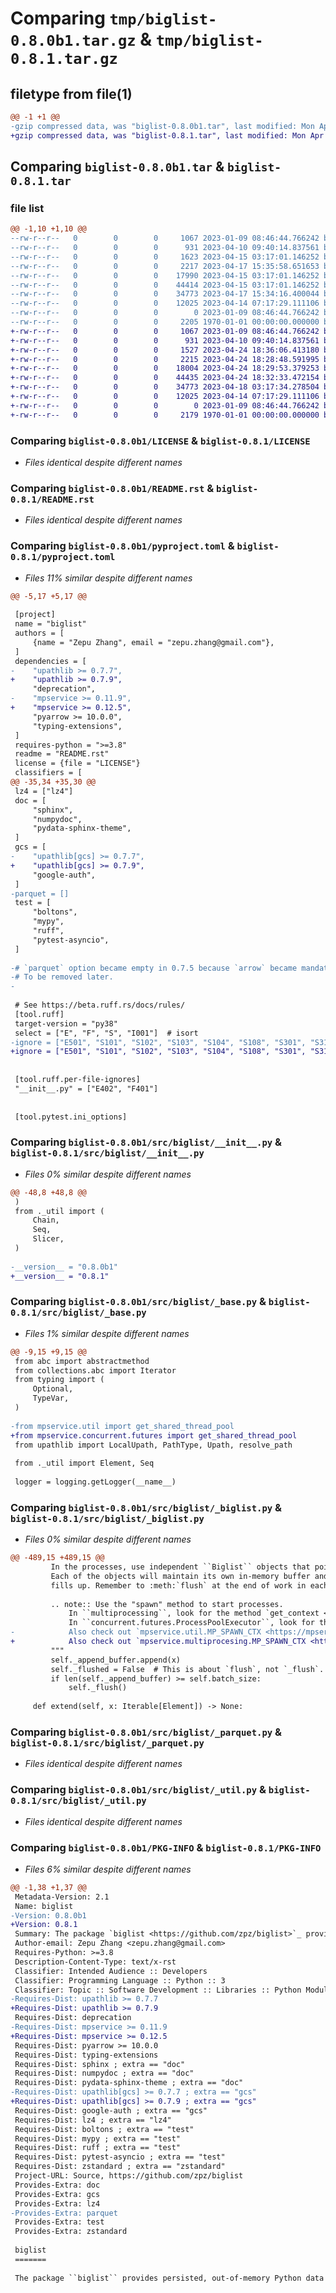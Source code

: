 # Comparing `tmp/biglist-0.8.0b1.tar.gz` & `tmp/biglist-0.8.1.tar.gz`

## filetype from file(1)

```diff
@@ -1 +1 @@
-gzip compressed data, was "biglist-0.8.0b1.tar", last modified: Mon Apr 17 15:38:20 2023, max compression
+gzip compressed data, was "biglist-0.8.1.tar", last modified: Mon Apr 24 18:37:43 2023, max compression
```

## Comparing `biglist-0.8.0b1.tar` & `biglist-0.8.1.tar`

### file list

```diff
@@ -1,10 +1,10 @@
--rw-r--r--   0        0        0     1067 2023-01-09 08:46:44.766242 biglist-0.8.0b1/LICENSE
--rw-r--r--   0        0        0      931 2023-04-10 09:40:14.837561 biglist-0.8.0b1/README.rst
--rw-r--r--   0        0        0     1623 2023-04-15 03:17:01.146252 biglist-0.8.0b1/pyproject.toml
--rw-r--r--   0        0        0     2217 2023-04-17 15:35:58.651653 biglist-0.8.0b1/src/biglist/__init__.py
--rw-r--r--   0        0        0    17990 2023-04-15 03:17:01.146252 biglist-0.8.0b1/src/biglist/_base.py
--rw-r--r--   0        0        0    44414 2023-04-15 03:17:01.146252 biglist-0.8.0b1/src/biglist/_biglist.py
--rw-r--r--   0        0        0    34773 2023-04-17 15:34:16.400044 biglist-0.8.0b1/src/biglist/_parquet.py
--rw-r--r--   0        0        0    12025 2023-04-14 07:17:29.111106 biglist-0.8.0b1/src/biglist/_util.py
--rw-r--r--   0        0        0        0 2023-01-09 08:46:44.766242 biglist-0.8.0b1/src/biglist/py.typed
--rw-r--r--   0        0        0     2205 1970-01-01 00:00:00.000000 biglist-0.8.0b1/PKG-INFO
+-rw-r--r--   0        0        0     1067 2023-01-09 08:46:44.766242 biglist-0.8.1/LICENSE
+-rw-r--r--   0        0        0      931 2023-04-10 09:40:14.837561 biglist-0.8.1/README.rst
+-rw-r--r--   0        0        0     1527 2023-04-24 18:36:06.413180 biglist-0.8.1/pyproject.toml
+-rw-r--r--   0        0        0     2215 2023-04-24 18:28:48.591995 biglist-0.8.1/src/biglist/__init__.py
+-rw-r--r--   0        0        0    18004 2023-04-24 18:29:53.379253 biglist-0.8.1/src/biglist/_base.py
+-rw-r--r--   0        0        0    44435 2023-04-24 18:32:33.472154 biglist-0.8.1/src/biglist/_biglist.py
+-rw-r--r--   0        0        0    34773 2023-04-18 03:17:34.278504 biglist-0.8.1/src/biglist/_parquet.py
+-rw-r--r--   0        0        0    12025 2023-04-14 07:17:29.111106 biglist-0.8.1/src/biglist/_util.py
+-rw-r--r--   0        0        0        0 2023-01-09 08:46:44.766242 biglist-0.8.1/src/biglist/py.typed
+-rw-r--r--   0        0        0     2179 1970-01-01 00:00:00.000000 biglist-0.8.1/PKG-INFO
```

### Comparing `biglist-0.8.0b1/LICENSE` & `biglist-0.8.1/LICENSE`

 * *Files identical despite different names*

### Comparing `biglist-0.8.0b1/README.rst` & `biglist-0.8.1/README.rst`

 * *Files identical despite different names*

### Comparing `biglist-0.8.0b1/pyproject.toml` & `biglist-0.8.1/pyproject.toml`

 * *Files 11% similar despite different names*

```diff
@@ -5,17 +5,17 @@
 
 [project]
 name = "biglist"
 authors = [
     {name = "Zepu Zhang", email = "zepu.zhang@gmail.com"},
 ]
 dependencies = [
-    "upathlib >= 0.7.7",
+    "upathlib >= 0.7.9",
     "deprecation",
-    "mpservice >= 0.11.9",
+    "mpservice >= 0.12.5",
     "pyarrow >= 10.0.0",
     "typing-extensions",
 ]
 requires-python = ">=3.8"
 readme = "README.rst"
 license = {file = "LICENSE"}
 classifiers = [
@@ -35,34 +35,30 @@
 lz4 = ["lz4"]
 doc = [
     "sphinx",
     "numpydoc",
     "pydata-sphinx-theme",
 ]
 gcs = [
-    "upathlib[gcs] >= 0.7.7",
+    "upathlib[gcs] >= 0.7.9",
     "google-auth",
 ]
-parquet = []
 test = [
     "boltons",
     "mypy",
     "ruff",
     "pytest-asyncio",
 ]
 
-# `parquet` option became empty in 0.7.5 because `arrow` became mandatory.
-# To be removed later.
-
 
 # See https://beta.ruff.rs/docs/rules/
 [tool.ruff]
 target-version = "py38"
 select = ["E", "F", "S", "I001"]  # isort
-ignore = ["E501", "S101", "S102", "S103", "S104", "S108", "S301", "S311", "S608"]
+ignore = ["E501", "S101", "S102", "S103", "S104", "S108", "S301", "S311", "S603", "S607", "S608"]
 
 
 [tool.ruff.per-file-ignores]
 "__init__.py" = ["E402", "F401"]
 
 
 [tool.pytest.ini_options]
```

### Comparing `biglist-0.8.0b1/src/biglist/__init__.py` & `biglist-0.8.1/src/biglist/__init__.py`

 * *Files 0% similar despite different names*

```diff
@@ -48,8 +48,8 @@
 )
 from ._util import (
     Chain,
     Seq,
     Slicer,
 )
 
-__version__ = "0.8.0b1"
+__version__ = "0.8.1"
```

### Comparing `biglist-0.8.0b1/src/biglist/_base.py` & `biglist-0.8.1/src/biglist/_base.py`

 * *Files 1% similar despite different names*

```diff
@@ -9,15 +9,15 @@
 from abc import abstractmethod
 from collections.abc import Iterator
 from typing import (
     Optional,
     TypeVar,
 )
 
-from mpservice.util import get_shared_thread_pool
+from mpservice.concurrent.futures import get_shared_thread_pool
 from upathlib import LocalUpath, PathType, Upath, resolve_path
 
 from ._util import Element, Seq
 
 logger = logging.getLogger(__name__)
```

### Comparing `biglist-0.8.0b1/src/biglist/_biglist.py` & `biglist-0.8.1/src/biglist/_biglist.py`

 * *Files 0% similar despite different names*

```diff
@@ -489,15 +489,15 @@
         In the processes, use independent ``Biglist`` objects that point to the same "path".
         Each of the objects will maintain its own in-memory buffer and save its own files once the buffer
         fills up. Remember to :meth:`flush` at the end of work in each process.
 
         .. note:: Use the "spawn" method to start processes.
             In ``multiprocessing``, look for the method `get_context <https://docs.python.org/3/library/multiprocessing.html#multiprocessing.get_context>`_.
             In ``concurrent.futures.ProcessPoolExecutor``, look for the parameter `mp_context <https://docs.python.org/3/library/concurrent.futures.html#concurrent.futures.ProcessPoolExecutor>`_.
-            Also check out `mpservice.util.MP_SPAWN_CTX <https://mpservice.readthedocs.io/en/latest/util.html#mpservice.util.MP_SPAWN_CTX>`_.
+            Also check out `mpservice.multiprocesing.MP_SPAWN_CTX <https://mpservice.readthedocs.io/en/latest/util.html#mpservice.multiprocessing.MP_SPAWN_CTX>`_.
         """
         self._append_buffer.append(x)
         self._flushed = False  # This is about `flush`, not `_flush`.
         if len(self._append_buffer) >= self.batch_size:
             self._flush()
 
     def extend(self, x: Iterable[Element]) -> None:
```

### Comparing `biglist-0.8.0b1/src/biglist/_parquet.py` & `biglist-0.8.1/src/biglist/_parquet.py`

 * *Files identical despite different names*

### Comparing `biglist-0.8.0b1/src/biglist/_util.py` & `biglist-0.8.1/src/biglist/_util.py`

 * *Files identical despite different names*

### Comparing `biglist-0.8.0b1/PKG-INFO` & `biglist-0.8.1/PKG-INFO`

 * *Files 6% similar despite different names*

```diff
@@ -1,38 +1,37 @@
 Metadata-Version: 2.1
 Name: biglist
-Version: 0.8.0b1
+Version: 0.8.1
 Summary: The package `biglist <https://github.com/zpz/biglist>`_ provides persisted, out-of-memory Python data structures
 Author-email: Zepu Zhang <zepu.zhang@gmail.com>
 Requires-Python: >=3.8
 Description-Content-Type: text/x-rst
 Classifier: Intended Audience :: Developers
 Classifier: Programming Language :: Python :: 3
 Classifier: Topic :: Software Development :: Libraries :: Python Modules
-Requires-Dist: upathlib >= 0.7.7
+Requires-Dist: upathlib >= 0.7.9
 Requires-Dist: deprecation
-Requires-Dist: mpservice >= 0.11.9
+Requires-Dist: mpservice >= 0.12.5
 Requires-Dist: pyarrow >= 10.0.0
 Requires-Dist: typing-extensions
 Requires-Dist: sphinx ; extra == "doc"
 Requires-Dist: numpydoc ; extra == "doc"
 Requires-Dist: pydata-sphinx-theme ; extra == "doc"
-Requires-Dist: upathlib[gcs] >= 0.7.7 ; extra == "gcs"
+Requires-Dist: upathlib[gcs] >= 0.7.9 ; extra == "gcs"
 Requires-Dist: google-auth ; extra == "gcs"
 Requires-Dist: lz4 ; extra == "lz4"
 Requires-Dist: boltons ; extra == "test"
 Requires-Dist: mypy ; extra == "test"
 Requires-Dist: ruff ; extra == "test"
 Requires-Dist: pytest-asyncio ; extra == "test"
 Requires-Dist: zstandard ; extra == "zstandard"
 Project-URL: Source, https://github.com/zpz/biglist
 Provides-Extra: doc
 Provides-Extra: gcs
 Provides-Extra: lz4
-Provides-Extra: parquet
 Provides-Extra: test
 Provides-Extra: zstandard
 
 biglist
 =======
 
 The package ``biglist`` provides persisted, out-of-memory Python data structures
```

